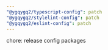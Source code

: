 ```yaml
---
"@ygqygq2/typescript-config": patch
"@ygqygq2/stylelint-config": patch
"@ygqygq2/eslint-config": patch
---
```


chore: release config packages
